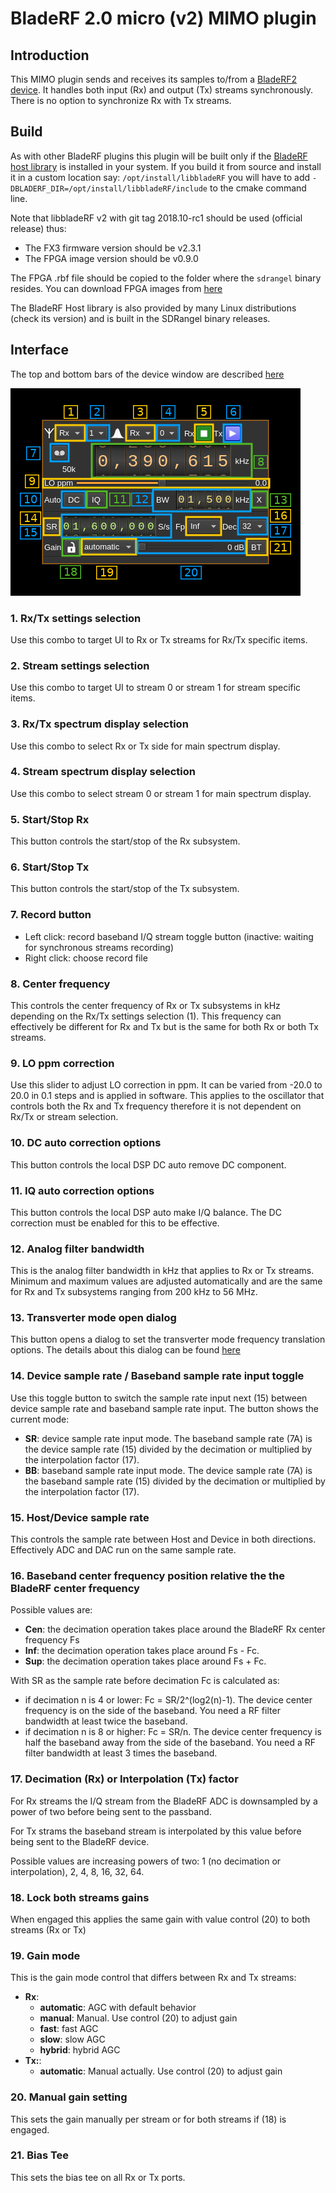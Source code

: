 <h1>BladeRF 2.0 micro (v2) MIMO plugin</h1>

<h2>Introduction</h2>

This MIMO plugin sends and receives its samples to/from a [BladeRF2 device](https://www.nuand.com/bladerf-2). It handles both input (Rx) and output (Tx) streams synchronously. There is no option to synchronize Rx with Tx streams.

<h2>Build</h2>

As with other BladeRF plugins this plugin will be built only if the [BladeRF host library](https://github.com/Nuand/bladeRF) is installed in your system. If you build it from source and install it in a custom location say: `/opt/install/libbladeRF` you will have to add `-DBLADERF_DIR=/opt/install/libbladeRF/include` to the cmake command line.

Note that libbladeRF v2 with git tag 2018.10-rc1 should be used (official release) thus:

  - The FX3 firmware version should be v2.3.1
  - The FPGA image version should be v0.9.0

The FPGA .rbf file should be copied to the folder where the `sdrangel` binary resides. You can download FPGA images from [here](https://www.nuand.com/fpga_images/)

The BladeRF Host library is also provided by many Linux distributions (check its version) and is built in the SDRangel binary releases.

<h2>Interface</h2>

The top and bottom bars of the device window are described [here](../../../sdrgui/device/readme.md)

![BladeRF2 MIMO plugin GUI](../../../doc/img/BladeRF2MIMO_plugin.png)

<h3>1. Rx/Tx settings selection</h3>

Use this combo to target UI to Rx or Tx streams for Rx/Tx specific items.

<h3>2. Stream settings selection</h3>

Use this combo to target UI to stream 0 or stream 1 for stream specific items.

<h3>3. Rx/Tx spectrum display selection</h3>

Use this combo to select Rx or Tx side for main spectrum display.

<h3>4. Stream spectrum display selection</h3>

Use this combo to select stream 0 or stream 1 for main spectrum display.

<h3>5. Start/Stop Rx</h3>

This button controls the start/stop of the Rx subsystem.

<h3>6. Start/Stop Tx</h3>

This button controls the start/stop of the Tx subsystem.

<h3>7. Record button</h3>

  - Left click: record baseband I/Q stream toggle button (inactive: waiting for synchronous streams recording)
  - Right click: choose record file

<h3>8. Center frequency</h3>

This controls the center frequency of Rx or Tx subsystems in kHz depending on the Rx/Tx settings selection (1). This frequency can effectively be different for Rx and Tx but is the same for both Rx or both Tx streams.

<h3>9. LO ppm correction</h3>

Use this slider to adjust LO correction in ppm. It can be varied from -20.0 to 20.0 in 0.1 steps and is applied in software. This applies to the oscillator that controls both the Rx and Tx frequency therefore it is not dependent on Rx/Tx or stream selection.

<h3>10. DC auto correction options</h3>

This button controls the local DSP DC auto remove DC component.

<h3>11. IQ auto correction options</h3>

  This button controls the local DSP auto make I/Q balance. The DC correction must be enabled for this to be effective.

<h3>12. Analog filter bandwidth</h3>

This is the analog filter bandwidth in kHz that applies to Rx or Tx streams. Minimum and maximum values are adjusted automatically and are the same for Rx and Tx subsystems ranging from 200 kHz to 56 MHz.

<h3>13. Transverter mode open dialog</h3>

This button opens a dialog to set the transverter mode frequency translation options. The details about this dialog can be found [here](../../../sdrgui/gui/transverterdialog.md)

<h3>14. Device sample rate / Baseband sample rate input toggle</h3>

Use this toggle button to switch the sample rate input next (15) between device sample rate and baseband sample rate input. The button shows the current mode:

  - **SR**: device sample rate input mode. The baseband sample rate (7A) is the device sample rate (15) divided by the decimation or multiplied by the interpolation factor (17).
  - **BB**: baseband sample rate input mode. The device sample rate (7A) is the baseband sample rate (15) divided by the decimation or multiplied by the interpolation factor (17).

<h3>15. Host/Device sample rate</h3>

This controls the sample rate between Host and Device in both directions. Effectively ADC and DAC run on the same sample rate.

<h3>16. Baseband center frequency position relative the the BladeRF center frequency</h3>

Possible values are:

  - **Cen**: the decimation operation takes place around the BladeRF Rx center frequency Fs
  - **Inf**: the decimation operation takes place around Fs - Fc.
  - **Sup**: the decimation operation takes place around Fs + Fc.

With SR as the sample rate before decimation Fc is calculated as:

  - if decimation n is 4 or lower:  Fc = SR/2^(log2(n)-1). The device center frequency is on the side of the baseband. You need a RF filter bandwidth at least twice the baseband.
  - if decimation n is 8 or higher: Fc = SR/n. The device center frequency is half the baseband away from the side of the baseband. You need a RF filter bandwidth at least 3 times the baseband.

<h3>17. Decimation (Rx) or Interpolation (Tx) factor</h3>

For Rx streams the I/Q stream from the BladeRF ADC is downsampled by a power of two before being sent to the passband.

For Tx strams the baseband stream is interpolated by this value before being sent to the BladeRF device.

Possible values are increasing powers of two: 1 (no decimation or interpolation), 2, 4, 8, 16, 32, 64.

<h3>18. Lock both streams gains</h3>

When engaged this applies the same gain with value control (20) to both streams (Rx or Tx)

<h3>19. Gain mode</h3>

This is the gain mode control that differs between Rx and Tx streams:
  - **Rx**:
    - **automatic**: AGC with default behavior
    - **manual**: Manual. Use control (20) to adjust gain
    - **fast**: fast AGC
    - **slow**: slow AGC
    - **hybrid**: hybrid AGC
  - **Tx:**:
    - **automatic**: Manual actually. Use control (20) to adjust gain

<h3>20. Manual gain setting</h3>

This sets the gain manually per stream or for both streams if (18) is engaged.

<h3>21. Bias Tee</h3>

This sets the bias tee on all Rx or Tx ports.
